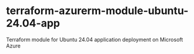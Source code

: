# terraform-azurerm-module-ubuntu-24.04-app
 Terraform module for Ubuntu 24.04 application deployment on Microsoft Azure
